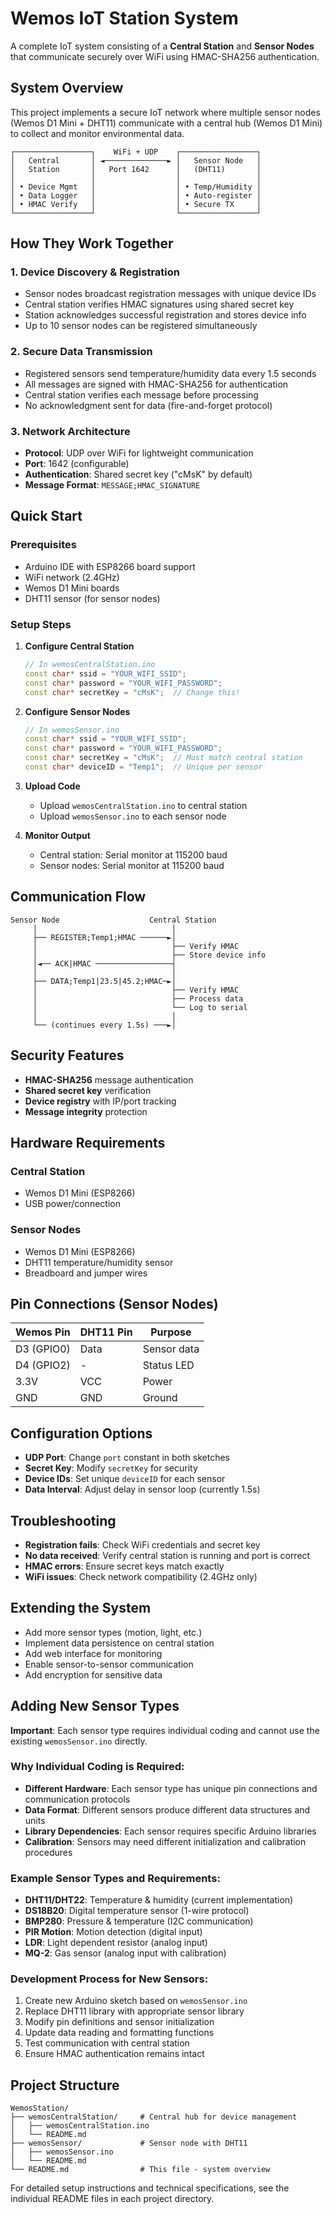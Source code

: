 # Wemos IoT Station System

A complete IoT system consisting of a **Central Station** and **Sensor Nodes** that communicate securely over WiFi using HMAC-SHA256 authentication.

## System Overview

This project implements a secure IoT network where multiple sensor nodes (Wemos D1 Mini + DHT11) communicate with a central hub (Wemos D1 Mini) to collect and monitor environmental data.

```
┌─────────────────┐    WiFi + UDP    ┌─────────────────┐
│   Central       │ ◄──────────────► │   Sensor Node   │
│   Station       │   Port 1642      │   (DHT11)       │
│                 │                  │                 │
│ • Device Mgmt   │                  │ • Temp/Humidity │
│ • Data Logger   │                  │ • Auto-register │
│ • HMAC Verify   │                  │ • Secure TX     │
└─────────────────┘                  └─────────────────┘
```

## How They Work Together

### 1. **Device Discovery & Registration**
- Sensor nodes broadcast registration messages with unique device IDs
- Central station verifies HMAC signatures using shared secret key
- Station acknowledges successful registration and stores device info
- Up to 10 sensor nodes can be registered simultaneously

### 2. **Secure Data Transmission**
- Registered sensors send temperature/humidity data every 1.5 seconds
- All messages are signed with HMAC-SHA256 for authentication
- Central station verifies each message before processing
- No acknowledgment sent for data (fire-and-forget protocol)

### 3. **Network Architecture**
- **Protocol**: UDP over WiFi for lightweight communication
- **Port**: 1642 (configurable)
- **Authentication**: Shared secret key ("cMsK" by default)
- **Message Format**: `MESSAGE;HMAC_SIGNATURE`

## Quick Start

### Prerequisites
- Arduino IDE with ESP8266 board support
- WiFi network (2.4GHz)
- Wemos D1 Mini boards
- DHT11 sensor (for sensor nodes)

### Setup Steps

1. **Configure Central Station**
   ```cpp
   // In wemosCentralStation.ino
   const char* ssid = "YOUR_WIFI_SSID";
   const char* password = "YOUR_WIFI_PASSWORD";
   const char* secretKey = "cMsK";  // Change this!
   ```

2. **Configure Sensor Nodes**
   ```cpp
   // In wemosSensor.ino
   const char* ssid = "YOUR_WIFI_SSID";
   const char* password = "YOUR_WIFI_PASSWORD";
   const char* secretKey = "cMsK";  // Must match central station
   const char* deviceID = "Temp1";  // Unique per sensor
   ```

3. **Upload Code**
   - Upload `wemosCentralStation.ino` to central station
   - Upload `wemosSensor.ino` to each sensor node

4. **Monitor Output**
   - Central station: Serial monitor at 115200 baud
   - Sensor nodes: Serial monitor at 115200 baud

## Communication Flow

```
Sensor Node                    Central Station
     │                              │
     ├── REGISTER;Temp1;HMAC ──────►│
     │                              ├── Verify HMAC
     │                              ├── Store device info
     │◄── ACK|HMAC ─────────────────┤
     │                              │
     ├── DATA;Temp1|23.5|45.2;HMAC─►│
     │                              ├── Verify HMAC
     │                              ├── Process data
     │                              └── Log to serial
     │                              │
     └── (continues every 1.5s) ───►│
```

## Security Features

- **HMAC-SHA256** message authentication
- **Shared secret key** verification
- **Device registry** with IP/port tracking
- **Message integrity** protection

## Hardware Requirements

### Central Station
- Wemos D1 Mini (ESP8266)
- USB power/connection

### Sensor Nodes
- Wemos D1 Mini (ESP8266)
- DHT11 temperature/humidity sensor
- Breadboard and jumper wires

## Pin Connections (Sensor Nodes)

| Wemos Pin | DHT11 Pin | Purpose |
|-----------|-----------|---------|
| D3 (GPIO0) | Data      | Sensor data |
| D4 (GPIO2) | -         | Status LED |
| 3.3V      | VCC       | Power |
| GND       | GND       | Ground |

## Configuration Options

- **UDP Port**: Change `port` constant in both sketches
- **Secret Key**: Modify `secretKey` for security
- **Device IDs**: Set unique `deviceID` for each sensor
- **Data Interval**: Adjust delay in sensor loop (currently 1.5s)

## Troubleshooting

- **Registration fails**: Check WiFi credentials and secret key
- **No data received**: Verify central station is running and port is correct
- **HMAC errors**: Ensure secret keys match exactly
- **WiFi issues**: Check network compatibility (2.4GHz only)

## Extending the System

- Add more sensor types (motion, light, etc.)
- Implement data persistence on central station
- Add web interface for monitoring
- Enable sensor-to-sensor communication
- Add encryption for sensitive data

## Adding New Sensor Types

**Important**: Each sensor type requires individual coding and cannot use the existing `wemosSensor.ino` directly.

### Why Individual Coding is Required:
- **Different Hardware**: Each sensor type has unique pin connections and communication protocols
- **Data Format**: Different sensors produce different data structures and units
- **Library Dependencies**: Each sensor requires specific Arduino libraries
- **Calibration**: Sensors may need different initialization and calibration procedures

### Example Sensor Types and Requirements:
- **DHT11/DHT22**: Temperature & humidity (current implementation)
- **DS18B20**: Digital temperature sensor (1-wire protocol)
- **BMP280**: Pressure & temperature (I2C communication)
- **PIR Motion**: Motion detection (digital input)
- **LDR**: Light dependent resistor (analog input)
- **MQ-2**: Gas sensor (analog input with calibration)

### Development Process for New Sensors:
1. Create new Arduino sketch based on `wemosSensor.ino`
2. Replace DHT11 library with appropriate sensor library
3. Modify pin definitions and sensor initialization
4. Update data reading and formatting functions
5. Test communication with central station
6. Ensure HMAC authentication remains intact

## Project Structure

```
WemosStation/
├── wemosCentralStation/     # Central hub for device management
│   ├── wemosCentralStation.ino
│   └── README.md
├── wemosSensor/             # Sensor node with DHT11
│   ├── wemosSensor.ino
│   └── README.md
└── README.md                # This file - system overview
```

For detailed setup instructions and technical specifications, see the individual README files in each project directory.

